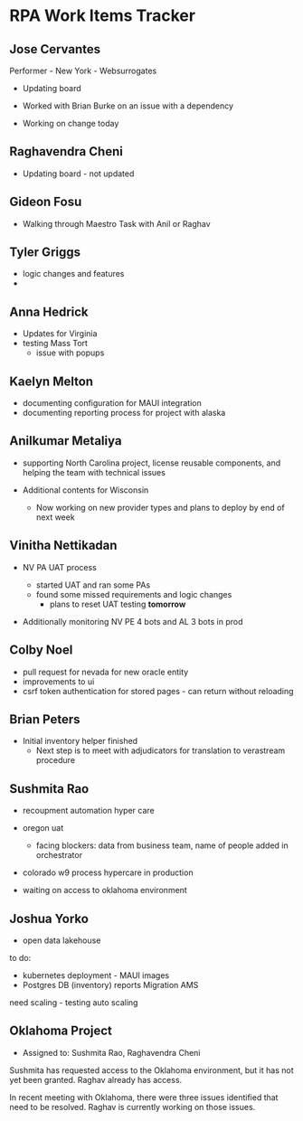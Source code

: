 # RPA Work Items Tracker

## Jose Cervantes

Performer - New York - Websurrogates
- Updating board

- Worked with Brian Burke on an issue with a dependency
- Working on change today

## Raghavendra Cheni

- Updating board - not updated

## Gideon Fosu

- Walking through Maestro Task with Anil or Raghav

## Tyler Griggs

- logic changes and features
- 

## Anna Hedrick

- Updates for Virginia
- testing Mass Tort
    - issue with popups

## Kaelyn Melton

- documenting configuration for MAUI integration
- documenting reporting process for project with alaska

## Anilkumar Metaliya

- supporting North Carolina project, license reusable components, and helping the team with technical issues

- Additional contents for Wisconsin
    - Now working on new provider types and plans to deploy by end of next week

## Vinitha Nettikadan

- NV PA UAT process
    - started UAT and ran some PAs
    - found some missed requirements and logic changes
        - plans to reset UAT testing **tomorrow**

- Additionally monitoring NV PE 4 bots and AL 3 bots in prod

## Colby Noel

- pull request for nevada for new oracle entity
- improvements to ui
- csrf token authentication for stored pages - can return without reloading

## Brian Peters 

- Initial inventory helper finished
    - Next step is to meet with adjudicators for translation to verastream procedure

## Sushmita Rao

- recoupment automation hyper care
- oregon uat
    - facing blockers: data from business team, name of people added in orchestrator
- colorado w9 process hypercare in production

- waiting on access to oklahoma environment

## Joshua Yorko

- open data lakehouse

to do:

- kubernetes deployment - MAUI images
- Postgres DB (inventory) reports Migration AMS

need scaling - testing auto scaling 




## Oklahoma Project

- Assigned to: Sushmita Rao, Raghavendra Cheni

Sushmita has requested access to the Oklahoma environment, but it has not yet been granted. Raghav already has access.

In recent meeting with Oklahoma, there were three issues identified that need to be resolved. 
Raghav is currently working on those issues.
